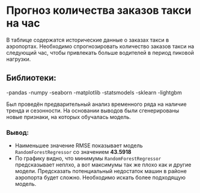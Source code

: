 # Прогноз количества заказов такси на час
В таблице содержатся исторические данные о заказах такси в аэропортах. Необходимо спрогнозировать количество заказов такси на следующий час, 
чтобы привлекать больше водителей в период пиковой нагрузки.

## Библиотеки:
-pandas
-numpy
-seaborn
-matplotlib
-statsmodels
-sklearn
-lightgbm

Был проведён предварительный анализ временного ряда на наличие тренда и сезонности. На основании выводов были сгенерированы новые признаки, на которых обучалась модель.

### Вывод:

- Наименьшее значение RMSE показывает модель `RandomForestRegressor` со значением **43.5918**
- По графику видно, что минимумы `RandomForestRegressor` предсказывает неплхо, а вот максимумы так же плохо как и другие модели. 
Предсказать потенциальный недостаток машин в районе аэропорта будет сложно. Необходимо искать более подходящую модель.
